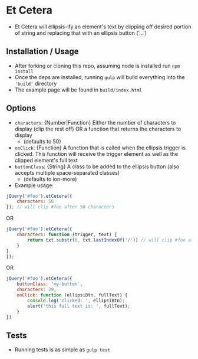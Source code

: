 # Et Cetera

* Et Cetera will ellipsis-ify an element's text by clipping off desired portion of string and replacing that with an ellipsis button ('...')

## Installation / Usage
* After forking or cloning this repo, assuming node is installed run `npm install`
* Once the deps are installed, running `gulp` will build everything into the `'build'` directory
* The example page will be found in `build/index.html`

## Options
* `characters`: {Number|Function} Either the number of characters to display (clip the rest off) OR a function that returns the characters to display
	* (defaults to 50)
* `onClick`: {Function} A function that is called when the ellipsis trigger is clicked.  This function will receive the trigger element as well as the clipped element's full text
* `buttonClass`: {String} A class to be added to the ellipsis button (also accepts multiple space-separated classes)
	* (defaults to ion-more)
* Example usage:

```js
jQuery('#foo').etCetera({
	characters: 50
}); // will clip #foo after 50 characters
```

OR


```js
jQuery('#foo').etCetera({
	characters: function (trigger, text) {
		return txt.substr(0, txt.lastIndexOf('/')) // will clip #foo at its last slash
	}
}
});

```


OR

```js
jQuery('#foo').etCetera({
	buttonClass: 'my-button',
	characters: 29,
	onClick: function (ellipsiBtn, fullText) {
		console.log('clicked: ', ellipsiBtn);
		alert('this full text is: ', fullText);
	}
})
```

## Tests
* Running tests is as simple as `gulp test`